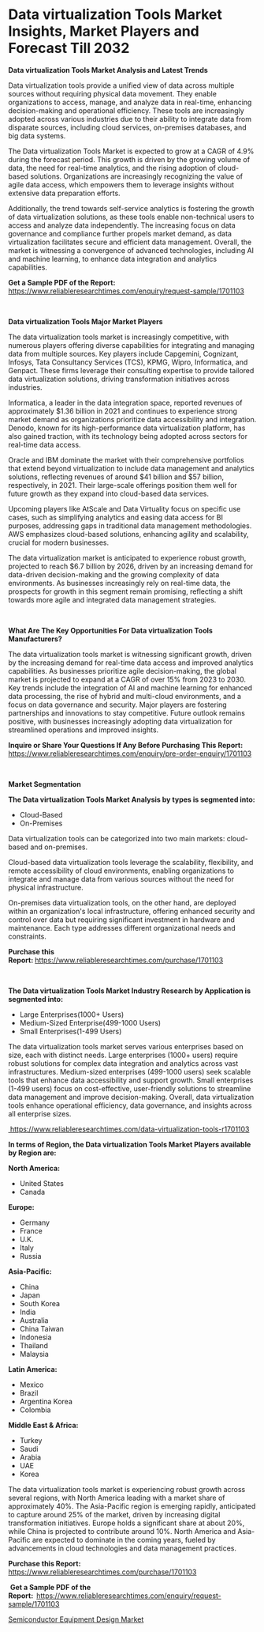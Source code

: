 <p><h1>Data virtualization Tools Market Insights, Market Players and Forecast Till 2032</h1></p><p><strong>Data virtualization Tools Market Analysis and Latest Trends</strong></p>
<p><p>Data virtualization tools provide a unified view of data across multiple sources without requiring physical data movement. They enable organizations to access, manage, and analyze data in real-time, enhancing decision-making and operational efficiency. These tools are increasingly adopted across various industries due to their ability to integrate data from disparate sources, including cloud services, on-premises databases, and big data systems.</p><p>The Data virtualization Tools Market is expected to grow at a CAGR of 4.9% during the forecast period. This growth is driven by the growing volume of data, the need for real-time analytics, and the rising adoption of cloud-based solutions. Organizations are increasingly recognizing the value of agile data access, which empowers them to leverage insights without extensive data preparation efforts.</p><p>Additionally, the trend towards self-service analytics is fostering the growth of data virtualization solutions, as these tools enable non-technical users to access and analyze data independently. The increasing focus on data governance and compliance further propels market demand, as data virtualization facilitates secure and efficient data management. Overall, the market is witnessing a convergence of advanced technologies, including AI and machine learning, to enhance data integration and analytics capabilities.</p></p>
<p><strong>Get a Sample PDF of the Report:&nbsp;</strong> <a href="https://www.reliableresearchtimes.com/enquiry/request-sample/1701103?utm_campaign=3281&utm_medium=2&utm_source=Github&utm_content=ia&utm_term=27032025&utm_id=data-virtualization-tools">https://www.reliableresearchtimes.com/enquiry/request-sample/1701103</a></p>
<p>&nbsp;</p>
<p><strong>Data virtualization Tools Major Market Players</strong></p>
<p><p>The data virtualization tools market is increasingly competitive, with numerous players offering diverse capabilities for integrating and managing data from multiple sources. Key players include Capgemini, Cognizant, Infosys, Tata Consultancy Services (TCS), KPMG, Wipro, Informatica, and Genpact. These firms leverage their consulting expertise to provide tailored data virtualization solutions, driving transformation initiatives across industries.</p><p>Informatica, a leader in the data integration space, reported revenues of approximately $1.36 billion in 2021 and continues to experience strong market demand as organizations prioritize data accessibility and integration. Denodo, known for its high-performance data virtualization platform, has also gained traction, with its technology being adopted across sectors for real-time data access.</p><p>Oracle and IBM dominate the market with their comprehensive portfolios that extend beyond virtualization to include data management and analytics solutions, reflecting revenues of around $41 billion and $57 billion, respectively, in 2021. Their large-scale offerings position them well for future growth as they expand into cloud-based data services.</p><p>Upcoming players like AtScale and Data Virtuality focus on specific use cases, such as simplifying analytics and easing data access for BI purposes, addressing gaps in traditional data management methodologies. AWS emphasizes cloud-based solutions, enhancing agility and scalability, crucial for modern businesses.</p><p>The data virtualization market is anticipated to experience robust growth, projected to reach $6.7 billion by 2026, driven by an increasing demand for data-driven decision-making and the growing complexity of data environments. As businesses increasingly rely on real-time data, the prospects for growth in this segment remain promising, reflecting a shift towards more agile and integrated data management strategies.</p></p>
<p>&nbsp;</p>
<p><strong>What Are The Key Opportunities For Data virtualization Tools Manufacturers?</strong></p>
<p><p>The data virtualization tools market is witnessing significant growth, driven by the increasing demand for real-time data access and improved analytics capabilities. As businesses prioritize agile decision-making, the global market is projected to expand at a CAGR of over 15% from 2023 to 2030. Key trends include the integration of AI and machine learning for enhanced data processing, the rise of hybrid and multi-cloud environments, and a focus on data governance and security. Major players are fostering partnerships and innovations to stay competitive. Future outlook remains positive, with businesses increasingly adopting data virtualization for streamlined operations and improved insights.</p></p>
<p><strong>Inquire or Share Your Questions If Any Before Purchasing This Report:</strong> <a href="https://www.reliableresearchtimes.com/enquiry/pre-order-enquiry/1701103?utm_campaign=3281&utm_medium=2&utm_source=Github&utm_content=ia&utm_term=27032025&utm_id=data-virtualization-tools">https://www.reliableresearchtimes.com/enquiry/pre-order-enquiry/1701103</a></p>
<p>&nbsp;</p>
<p><strong>Market Segmentation</strong></p>
<p><strong>The Data virtualization Tools Market Analysis by types is segmented into:</strong></p>
<p><ul><li>Cloud-Based</li><li>On-Premises</li></ul></p>
<p><p>Data virtualization tools can be categorized into two main markets: cloud-based and on-premises. </p><p>Cloud-based data virtualization tools leverage the scalability, flexibility, and remote accessibility of cloud environments, enabling organizations to integrate and manage data from various sources without the need for physical infrastructure. </p><p>On-premises data virtualization tools, on the other hand, are deployed within an organization's local infrastructure, offering enhanced security and control over data but requiring significant investment in hardware and maintenance. Each type addresses different organizational needs and constraints.</p></p>
<p><strong>Purchase this Report:&nbsp;</strong><a href="https://www.reliableresearchtimes.com/purchase/1701103?utm_campaign=3281&utm_medium=2&utm_source=Github&utm_content=ia&utm_term=27032025&utm_id=data-virtualization-tools">https://www.reliableresearchtimes.com/purchase/1701103</a></p>
<p>&nbsp;</p>
<p><strong>The Data virtualization Tools Market Industry Research by Application is segmented into:</strong></p>
<p><ul><li>Large Enterprises(1000+ Users)</li><li>Medium-Sized Enterprise(499-1000 Users)</li><li>Small Enterprises(1-499 Users)</li></ul></p>
<p><p>The data virtualization tools market serves various enterprises based on size, each with distinct needs. Large enterprises (1000+ users) require robust solutions for complex data integration and analytics across vast infrastructures. Medium-sized enterprises (499-1000 users) seek scalable tools that enhance data accessibility and support growth. Small enterprises (1-499 users) focus on cost-effective, user-friendly solutions to streamline data management and improve decision-making. Overall, data virtualization tools enhance operational efficiency, data governance, and insights across all enterprise sizes.</p></p>
<p><a href="https://www.reliableresearchtimes.com/data-virtualization-tools-r1701103?utm_campaign=3281&utm_medium=2&utm_source=Github&utm_content=ia&utm_term=27032025&utm_id=data-virtualization-tools">&nbsp;https://www.reliableresearchtimes.com/data-virtualization-tools-r1701103</a></p>
<p><strong>In terms of Region, the Data virtualization Tools Market Players available by Region are:</strong></p>
<p>
    <p> <strong> North America: </strong>
        <ul>
            <li>United States</li>
            <li>Canada</li>
        </ul>
        </p> 
    <p> <strong> Europe: </strong>
        <ul>
            <li>Germany</li>
            <li>France</li>
            <li>U.K.</li>
            <li>Italy</li>
            <li>Russia</li>
        </ul>
        </p> 
    <p> <strong> Asia-Pacific: </strong>
        <ul>
            <li>China</li>
            <li>Japan</li>
            <li>South Korea</li>
            <li>India</li>
            <li>Australia</li>
            <li>China Taiwan</li>
            <li>Indonesia</li>
            <li>Thailand</li>
            <li>Malaysia</li>
        </ul>
        </p> 
    <p> <strong> Latin America: </strong>
        <ul>
            <li>Mexico</li>
            <li>Brazil</li>
            <li>Argentina Korea</li>
            <li>Colombia</li>
        </ul>
        </p> 
    <p> <strong> Middle East & Africa: </strong>
        <ul>
            <li>Turkey</li>
            <li>Saudi</li>
            <li>Arabia</li>
            <li>UAE</li>
            <li>Korea</li>
        </ul>
    </p>
    </p>
<p><p>The data virtualization tools market is experiencing robust growth across several regions, with North America leading with a market share of approximately 40%. The Asia-Pacific region is emerging rapidly, anticipated to capture around 25% of the market, driven by increasing digital transformation initiatives. Europe holds a significant share at about 20%, while China is projected to contribute around 10%. North America and Asia-Pacific are expected to dominate in the coming years, fueled by advancements in cloud technologies and data management practices.</p></p>
<p><strong>Purchase this Report: </strong><a href="https://www.reliableresearchtimes.com/purchase/1701103?utm_campaign=3281&utm_medium=2&utm_source=Github&utm_content=ia&utm_term=27032025&utm_id=data-virtualization-tools">https://www.reliableresearchtimes.com/purchase/1701103</a></p>
<p>&nbsp;<strong>Get a Sample PDF of the Report:&nbsp;&nbsp;</strong><a href="https://www.reliableresearchtimes.com/enquiry/request-sample/1701103?utm_campaign=3281&utm_medium=2&utm_source=Github&utm_content=ia&utm_term=27032025&utm_id=data-virtualization-tools">https://www.reliableresearchtimes.com/enquiry/request-sample/1701103</a></p>
<p><strong></strong></p>
<p><p><a href="https://github.com/sharphadan/Market-Research-Report-List-1/blob/main/semiconductor-equipment-design-market.md?utm_campaign=3281&utm_medium=2&utm_source=Github&utm_content=ia&utm_term=27032025&utm_id=data-virtualization-tools">Semiconductor Equipment Design Market</a></p></p>